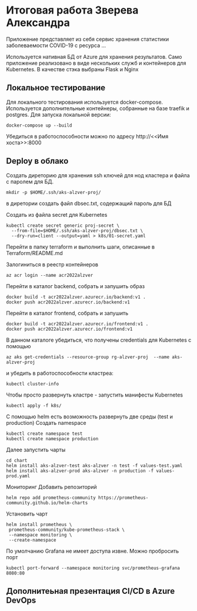 # Итоговая работа Зверева Александра

Приложение представляет из себя сервис хранения статистики
заболеваемости COVID-19 c ресурса ...

Используется нативная БД от Azure для хранения результатов.
Само приложение реализовано в виде нескольких служб и контейнеров
для Kubernetes. В качестве стэка выбраны Flask и Nginx

## Локальное тестирование

Для локального тестирования используется docker-compose.
Используется дополнительные контейнеры, собранные на базе
traefik и postgres.
Для запуска локальной версии:
```
docker-compose up --build
```
Убедиться в работоспособности можно по адресу http://<<Имя хоста>>:8000

## Deploy в облако

Создать диреторию для хранения ssh ключей для нод кластера и файла с
паролем для БД.

```console
mkdir -p $HOME/.ssh/aks-alzver-proj/
```
в диретории создать файл dbsec.txt, содержащий пароль для БД

Создать из файла secret для Kubernetes
```console
kubectl create secret generic proj-secret \ 
  --from-file=$HOME/.ssh/aks-alzver-proj/dbsec.txt \
  --dry-run=client --output=yaml > k8s/01-secret.yaml
```

Перейти в папку terraform и выполнить шаги, описанные в Terraform/README.md


Залогиниться в реестр контейнеров
```
az acr login --name acr2022alzver
```

Перейти в каталог backend, собрать и запушить образ
```
docker build -t acr2022alzver.azurecr.io/backend:v1 .
docker push acr2022alzver.azurecr.io/backend:v1
```

Перейти в каталог frontend, собрать и запушить
```
docker build -t acr2022alzver.azurecr.io/frontend:v1 .
docker push acr2022alzver.azurecr.io/frontend:v1
```

В данном каталоге убедиться, что получены credentials для Kubernetes
с помощью
```
az aks get-credentials --resource-group rg-alzver-proj  --name aks-alzver-proj
```
и убедить в работоспособности кластреа:
```
kubectl cluster-info
```
Чтобы просто развернуть кластре - запустить манифесты Kubernetes
```
kubectl apply -f k8s/
```

С помощью helm есть возможность развернуть две среды (test и production)
Создать namespace
```console
kubectl create namespace test
kubectl create namespace production
```

Далее запустить чарты
```console
cd chart
helm install aks-alzver-test aks-alzver -n test -f values-test.yaml
helm install aks-alzver-prod aks-alzver -n production -f values-prod.yaml
```

Мониторинг
Добавить репозиторий 
```
helm repo add prometheus-community https://prometheus-community.github.io/helm-charts
```

 Установить чарт
 ```
 helm install prometheus \                                                 
  prometheus-community/kube-prometheus-stack \
  --namespace monitoring \
  --create-namespace
 ```
 
 По умолчанию Grafana не имеет доступа извне. Можно пробросить порт
 ```
 kubectl port-forward --namespace monitoring svc/prometheus-grafana 8080:80
 ```
 
## Дополнитеьная презентация CI/CD в Azure DevOps
